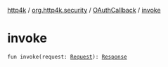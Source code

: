 [http4k](../../index.md) / [org.http4k.security](../index.md) / [OAuthCallback](index.md) / [invoke](./invoke.md)

# invoke

`fun invoke(request: `[`Request`](../../org.http4k.core/-request/index.md)`): `[`Response`](../../org.http4k.core/-response/index.md)